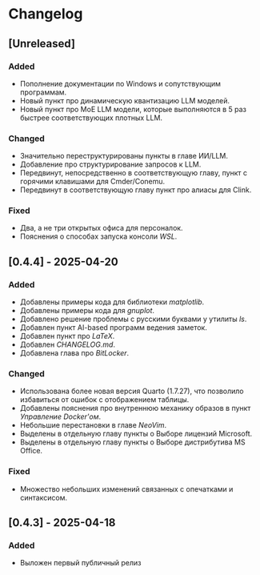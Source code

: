 # Changelog


## [Unreleased]

### Added

- Пополнение документации по Windows и сопутствующим программам.
- Новый пункт про динамическую квантизацию LLM моделей.
- Новый пункт про MoE LLM модели, которые выполняются в 5 раз быстрее соответствующих плотных LLM.

### Changed

- Значительно переструктурированы пункты в главе ИИ/LLM.
- Добавление про структурирование запросов к LLM.
- Передвинут, непосредственно в соответствующую главу, пункт с горячими клавишами для Cmder/Conemu.
- Передвинут в соответствующую главу пункт про алиасы для Clink.

### Fixed

- Два, а не три открытых офиса для персоналок.
- Пояснения о способах запуска консоли _WSL_.


## [0.4.4] - 2025-04-20

### Added

- Добавлены примеры кода для библиотеки _matplotlib_.
- Добавлены примеры кода для _gnuplot_.
- Добавлено решение проблемы с русскими буквами у утилиты _ls_.
- Добавлен пункт AI-based программ ведения заметок.
- Добавлен пункт про _LaTeX_.
- Добавлен _CHANGELOG.md_.
- Добавлена глава про _BitLocker_.

### Changed

- Использована более новая версия Quarto (1.7.27), что позволило избавиться от ошибок с отображением таблицы.
- Добавлены пояснения про внутреннюю механику образов в пункт _Управление Docker'ом_.
- Небольшие перестановки в главе _NeoVim_.
- Выделены в отдельную главу пункты о Выборе лицензий Microsoft.
- Выделены в отдельную главу пункты о Выборе дистрибутива MS Office.

### Fixed

- Множество небольших изменений связанных с опечатками и синтаксисом.

## [0.4.3] - 2025-04-18

### Added

- Выложен первый публичный релиз

